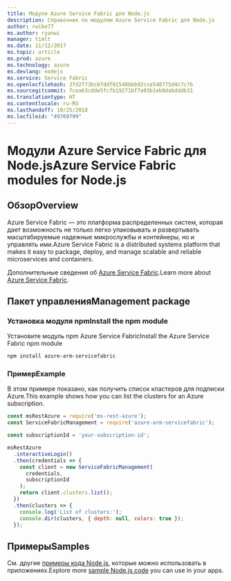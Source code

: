 ```yaml
---
title: Модули Azure Service Fabric для Node.js
description: Справочник по модулям Azure Service Fabric для Node.js
author: rwike77
ms.author: ryanwi
manager: timlt
ms.date: 11/12/2017
ms.topic: article
ms.prod: azure
ms.technology: azure
ms.devlang: nodejs
ms.service: Service Fabric
ms.openlocfilehash: 3fd2f73bc6fddf01548bbb92cce540775d4c7c76
ms.sourcegitcommit: 7cea63cdde5fcfb19271bf7a93b1eb0dabdddb31
ms.translationtype: HT
ms.contentlocale: ru-RU
ms.lasthandoff: 10/25/2018
ms.locfileid: "49769799"
---
```

# <a name="azure-service-fabric-modules-for-nodejs"></a><span data-ttu-id="712c3-103">Модули Azure Service Fabric для Node.js</span><span class="sxs-lookup"><span data-stu-id="712c3-103">Azure Service Fabric modules for Node.js</span></span>

## <a name="overview"></a><span data-ttu-id="712c3-104">Обзор</span><span class="sxs-lookup"><span data-stu-id="712c3-104">Overview</span></span>

<span data-ttu-id="712c3-105">Azure Service Fabric — это платформа распределенных систем, которая дает возможность не только легко упаковывать и развертывать масштабируемые надежные микрослужбы и контейнеры, но и управлять ими.</span><span class="sxs-lookup"><span data-stu-id="712c3-105">Azure Service Fabric is a distributed systems platform that makes it easy to package, deploy, and manage scalable and reliable microservices and containers.</span></span>

<span data-ttu-id="712c3-106">Дополнительные сведения об [Azure Service Fabric](https://docs.microsoft.com/azure/service-fabric/service-fabric-overview).</span><span class="sxs-lookup"><span data-stu-id="712c3-106">Learn more about [Azure Service Fabric](https://docs.microsoft.com/azure/service-fabric/service-fabric-overview).</span></span>

## <a name="management-package"></a><span data-ttu-id="712c3-107">Пакет управления</span><span class="sxs-lookup"><span data-stu-id="712c3-107">Management package</span></span>

### <a name="install-the-npm-module"></a><span data-ttu-id="712c3-108">Установка модуля npm</span><span class="sxs-lookup"><span data-stu-id="712c3-108">Install the npm module</span></span>

<span data-ttu-id="712c3-109">Установите модуль npm Azure Service Fabric</span><span class="sxs-lookup"><span data-stu-id="712c3-109">Install the Azure Service Fabric npm module</span></span>

```bash
npm install azure-arm-servicefabric
```

### <a name="example"></a><span data-ttu-id="712c3-110">Пример</span><span class="sxs-lookup"><span data-stu-id="712c3-110">Example</span></span>

<span data-ttu-id="712c3-111">В этом примере показано, как получить список кластеров для подписки Azure.</span><span class="sxs-lookup"><span data-stu-id="712c3-111">This example shows how you can list the clusters for an Azure subscription.</span></span>

```javascript
const msRestAzure = require('ms-rest-azure');
const ServiceFabricManagement = require('azure-arm-servicefabric');

const subscriptionId = 'your-subscription-id';

msRestAzure
  .interactiveLogin()
  .then(credentials => {
    const client = new ServiceFabricManagement(
      credentials,
      subscriptionId
    );
    return client.clusters.list();
  })
  .then(clusters => {
    console.log('List of clusters:');
    console.dir(clusters, { depth: null, colors: true });
  });
```

## <a name="samples"></a><span data-ttu-id="712c3-112">Примеры</span><span class="sxs-lookup"><span data-stu-id="712c3-112">Samples</span></span>

<span data-ttu-id="712c3-113">См. другие [примеры кода Node.js](https://azure.microsoft.com/resources/samples/?platform=nodejs), которые можно использовать в приложениях.</span><span class="sxs-lookup"><span data-stu-id="712c3-113">Explore more [sample Node.js code](https://azure.microsoft.com/resources/samples/?platform=nodejs) you can use in your apps.</span></span>
